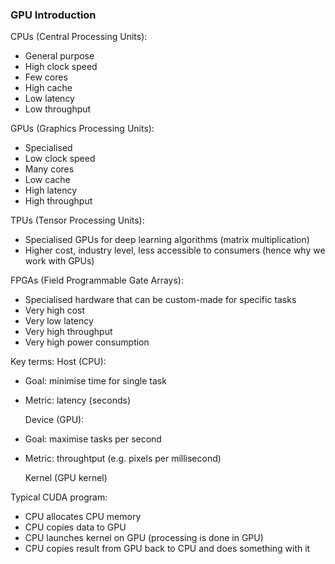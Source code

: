 
### GPU Introduction

CPUs (Central Processing Units):
 - General purpose
 - High clock speed
 - Few cores
 - High cache
 - Low latency
 - Low throughput

GPUs (Graphics Processing Units):
 - Specialised
 - Low clock speed
 - Many cores
 - Low cache
 - High latency
 - High throughput

TPUs (Tensor Processing Units):
 - Specialised GPUs for deep learning algorithms (matrix multiplication)
 - Higher cost, industry level, less accessible to consumers (hence why we work with GPUs)

FPGAs (Field Programmable Gate Arrays):
 - Specialised hardware that can be custom-made for specific tasks
 - Very high cost
 - Very low latency
 - Very high throughput
 - Very high power consumption

Key terms:
    Host (CPU):
 - Goal: minimise time for single task
 - Metric: latency (seconds)

    Device (GPU):
 - Goal: maximise tasks per second
 - Metric: throughtput (e.g. pixels per millisecond)

    Kernel (GPU kernel)
    

Typical CUDA program:
 - CPU allocates CPU memory
 - CPU copies data to GPU
 - CPU launches kernel on GPU (processing is done in GPU)
 - CPU copies result from GPU back to CPU and does something with it


